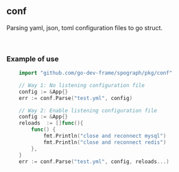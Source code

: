 ## conf

Parsing yaml, json, toml configuration files to go struct.

<br>

### Example of use

```go
    import "github.com/go-dev-frame/spograph/pkg/conf"

    // Way 1: No listening configuration file
    config := &App{}
    err := conf.Parse("test.yml", config)

    // Way 2: Enable listening configuration file
    config := &App{}
    reloads  := []func(){
        func() {
            fmt.Println("close and reconnect mysql")
            fmt.Println("close and reconnect redis")
        },
    }
    err := conf.Parse("test.yml", config, reloads...)
```
